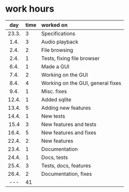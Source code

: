 # work hours

| day  | time | worked on | 
| :-:  | :--- | :-------- |
| 23.3.| 3	  | Specifications |
| 1.4. | 3    | Audio playback |
| 2.4. | 2    | File browsing |
| 2.4. | 1    | Tests, fixing file browser |
| 6.4. | 1    | Made a GUI |
| 7.4. | 2    | Working on the GUI |
| 8.4. | 4    | Working on the GUI, general fixes |
| 9.4. | 1    | Misc. fixes |
| 12.4.| 1	  | Added sqlite |
| 13.4.| 5    | Adding new features |
| 14.4.| 1    | New tests |
| 15.4 | 3    | New features and tests |
| 16.4.| 5    | New features and fixes |
| 22.4.| 2    | New features |
| 23.4.| 1    | Documentation |
| 24.4.| 1    | Docs, tests |
| 25.4.| 3    | Tests, docs, features |
| 26.4.| 2    | Documentation, fixes |
| ---  | 41   | | 
